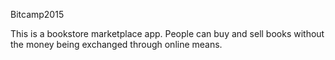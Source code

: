Bitcamp2015

This is a bookstore marketplace app.  People can buy and sell books without the money being exchanged through online means.  